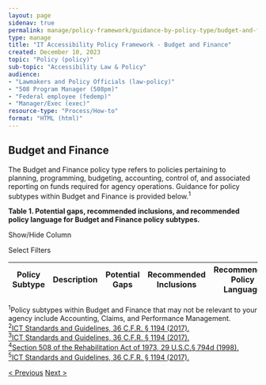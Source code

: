 ```yaml
---
layout: page
sidenav: true
permalink: manage/policy-framework/guidance-by-policy-type/budget-and-finance/
type: manage
title: "IT Accessibility Policy Framework - Budget and Finance"
created: December 10, 2023
topic: "Policy (policy)"
sub-topic: "Accessibility Law & Policy"
audience:
- "Lawmakers and Policy Officials (law-policy)"
- "508 Program Manager (508pm)"
- "Federal employee (fedemp)"
- "Manager/Exec (exec)"
resource-type: "Process/How-to"
format: "HTML (html)"
---
```


<h2 id="standards">
    Budget and Finance
</h2>
The Budget and Finance policy type refers to policies pertaining to planning, programming, budgeting, accounting, control of, and associated reporting on funds required for agency operations. Guidance for policy subtypes within Budget and Finance is provided below.<sup>1</sup>
<div class="q-table" id="policytype-table">
  <p class="table-heading" id="budget-and-finance">
      <b>Table 1. Potential gaps, recommended inclusions, and recommended policy language for Budget and Finance policy subtypes.</b>
  </p>
 <div class="dropdowns">
    <div id="column-filter-list" class="dropdown-check-list">
      <span class="dropdown" tabindex="0">Show/Hide Column</span>
      <ul class="items" id="column-filter">
      </ul>
    </div>
    <div id="table-filter-list" class="dropdown-check-list">
      <span class="dropdown" tabindex="0">Select Filters</span>
      <ul class="items" id="picklist-filter">
      </ul>
    </div>
  </div>
  <table class="it-table">
    <thead>
    <tr>
      <th scope="col" id="PS">Policy Subtype</th>
      <th scope="col" id="DES" class="columnD">Description</th>
      <th scope="col" id="PG" class="columnPG">Potential Gaps</th>
      <th scope="col" id="RI" class="columnRI">Recommended Inclusions</th>
      <th scope="col" id="RPL" class="columnRPL">Recommended Policy Language</th>
    </tr>
    </thead>
    <tbody id="table-body">
    </tbody>
  </table>
</div>

<a class="hover-large nolink"><sup>1</sup>Policy subtypes within Budget and Finance that may not be relevant to your agency include Accounting, Claims, and Performance Management.</a>
<br>
<a class="hover-large" href="https://www.access-board.gov/ict/ict-final-rule.pdf"><sup>2</sup>ICT Standards and Guidelines, 36 C.F.R. § 1194 (2017).</a>
<br>
<a class="hover-large" href="https://www.access-board.gov/ict/ict-final-rule.pdf"><sup>3</sup>ICT Standards and Guidelines, 36 C.F.R. § 1194 (2017).</a>
<br>
<a class="hover-large" href="https://www.govinfo.gov/content/pkg/USCODE-2011-title29/html/USCODE-2011-title29-chap16-subchapV-sec794d.htm"><sup>4</sup>Section 508 of the Rehabilitation Act of 1973, 29 U.S.C.§ 794d (1998).</a>
<br>
<a class="hover-large" href="https://www.access-board.gov/ict/ict-final-rule.pdf"><sup>5</sup>ICT Standards and Guidelines, 36 C.F.R. § 1194 (2017).</a>
<br>
<div>
<div id="prev-next-section">
    <a class="prev-page" title="Go to previous page" 
      href="{{site.baseurl}}/manage/policy-framework/guidance-by-policy-type/administrative-services/"> < Previous</a>
    <a class="prev-page" title="Go to next page"
      href="{{site.baseurl}}/manage/policy-framework/guidance-by-policy-type/communications/"> 
      Next >
    </a>
</div>
</div>









